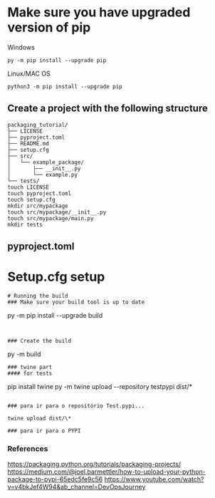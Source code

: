 # Make sure you have upgraded version of pip

Windows

```
py -m pip install --upgrade pip
```

Linux/MAC OS

```
python3 -m pip install --upgrade pip
```

## Create a project with the following structure

```
packaging_tutorial/
├── LICENSE
├── pyproject.toml
├── README.md
├── setup.cfg
├── src/
│   └── example_package/
│       ├── __init__.py
│       └── example.py
└── tests/
touch LICENSE
touch pyproject.toml
touch setup.cfg
mkdir src/mypackage
touch src/mypackage/__init__.py
touch src/mypackage/main.py
mkdir tests
```

## pyproject.toml

# Setup.cfg setup

```
# Running the build
### Make sure your build tool is up to date
```

py -m pip install --upgrade build

```


### Create the build
```

py -m build

```
### twine part
#### for tests

```

pip install twine
py -m twine upload --repository testpypi dist/\*

```

### para ir para o repositório Test.pypi...

twine upload dist/\*

### para ir para o PYPI

```

### References

https://packaging.python.org/tutorials/packaging-projects/
https://medium.com/@joel.barmettler/how-to-upload-your-python-package-to-pypi-65edc5fe9c56
https://www.youtube.com/watch?v=v4bkJef4W94&ab_channel=DevOpsJourney

```

```
